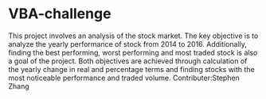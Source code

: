 # VBA-challenge
This project involves an analysis of the stock market. The key objective is to analyze the yearly performance of stock from 2014 to 2016. Additionally, finding the best performing, worst performing and most traded stock is also a goal of the project. Both objectives are achieved through calculation of the yearly change in real and percentage terms and finding stocks with the most noticeable performance and traded volume.
Contributer:Stephen Zhang
